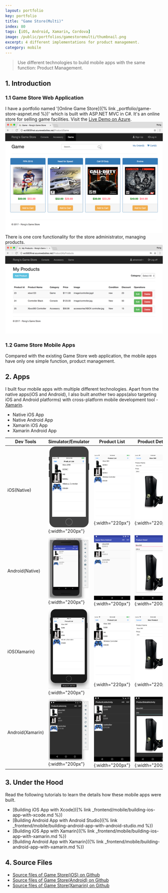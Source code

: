 ```yaml
---
layout: portfolio
key: portfolio
title: "Game Store(Multi)"
index: 80
tags: [iOS, Android, Xamarin, Cordova]
image: /public/portfolios/gamestoremulti/thumbnail.png
excerpt: 4 different implementations for product management.
category: mobile
---
```


> Use different technologies to build mobile apps with the same function: Product Management.

## 1. Introduction
### 1.1 Game Store Web Application
I have a portfolio named '[Online Game Store]({% link _portfolio/game-store-aspnet.md %})' which is built with ASP.NET MVC in C#. It's an online store for selling game facilities. Visit the <a href="https://ect583final.azurewebsites.net/" target="\_blank">Live Demo on Azure</a>.
![image](/public/portfolios/gamestoremulti/gamestore_web.png)  
There is one core functionality for the store administrator, managing products.
![image](/public/portfolios/gamestoremulti/gamestore_products.png)
### 1.2 Game Store Mobile Apps
Compared with the existing Game Store web application, the mobile apps have only one simple function, product management.

## 2. Apps
I built four mobile apps with multiple different technologies. Apart from the native apps(iOS and Android), I also built another two apps(also targeting iOS and Android platforms) with cross-platform mobile development tool - [Xamarin](https://xamarin.com/).
* Native iOS App
* Native Android App
* Xamarin iOS App
* Xamarin Android App

| Dev Tools       | Simulator/Emulator | Product List | Product Detail | Product Deletion |
|-----------------|--------------------|--------------|----------------|------------------|
| iOS(Native)     | ![image](/public/portfolios/gamestoremulti/ios_native_simulator.png){:width="200px"} | ![image](/public/portfolios/gamestoremulti/ios_native_productlist.png){:width="220px"} | ![image](/public/portfolios/gamestoremulti/ios_native_productdetail.png){:width="220px"} | ![image](/public/portfolios/gamestoremulti/ios_native_productdeletion.png){:width="220px"} |
| Android(Native) | ![image](/public/portfolios/gamestoremulti/android_native_emulator.png){:width="200px"} | ![image](/public/portfolios/gamestoremulti/android_native_productlist.png){:width="200px"} | ![image](/public/portfolios/gamestoremulti/android_native_productdetail.png){:width="200px"} | ![image](/public/portfolios/gamestoremulti/android_native_productdeletion.png){:width="200px"} |
| iOS(Xamarin)    | ![image](/public/portfolios/gamestoremulti/ios_xamarin_simulator.png){:width="200px"} | ![image](/public/portfolios/gamestoremulti/ios_xamarin_productlist.png){:width="220px"} | ![image](/public/portfolios/gamestoremulti/ios_xamarin_productdetail.png){:width="220px"} | ![image](/public/portfolios/gamestoremulti/ios_xamarin_productdeletion.png){:width="220px"} |
| Android(Xamarin)| ![image](/public/portfolios/gamestoremulti/android_xamarin_emulator.png){:width="200px"} | ![image](/public/portfolios/gamestoremulti/android_xamarin_productlist.png){:width="200px"} | ![image](/public/portfolios/gamestoremulti/android_xamarin_productdetail.png){:width="200px"} | ![image](/public/portfolios/gamestoremulti/android_xamarin_productdeletion.png){:width="200px"} |

## 3. Under the Hood
Read the following tutorials to learn the details how these mobile apps were built.
* [Building iOS App with Xcode]({% link _frontend/mobile/building-ios-app-with-xcode.md %})
* [Building Android App with Android Studio]({% link _frontend/mobile/building-android-app-with-android-studio.md %})
* [Building iOS App with Xamarin]({% link _frontend/mobile/building-ios-app-with-xamarin.md %})
* [Building Android App with Xamarin]({% link _frontend/mobile/building-android-app-with-xamarin.md %})

## 4. Source Files
* [Source files of Game Store(iOS) on Github](https://github.com/jojozhuang/game-store-ios)
* [Source files of Game Store(Android) on Github](https://github.com/jojozhuang/game-store-android)
* [Source files of Game Store(Xamarin) on Github](https://github.com/jojozhuang/game-store-xamarin)
